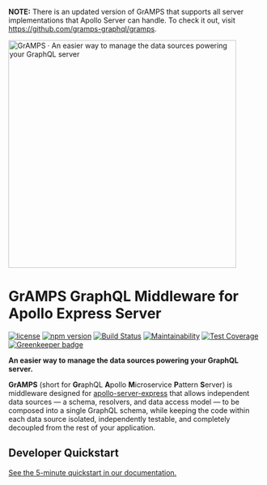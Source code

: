**NOTE:** There is an updated version of GrAMPS that supports all server implementations that Apollo Server can handle. To check it out, visit https://github.com/gramps-graphql/gramps.

<a href="https://gramps.js.org/"><img src="https://gramps.js.org/assets/img/gramps-banner.png" alt="GrAMPS · An easier way to manage the data sources powering your GraphQL server" width="450"></a>

# GrAMPS GraphQL Middleware for Apollo Express Server
[![license](https://img.shields.io/npm/l/@gramps/gramps-express.svg)](https://github.com/gramps-graphql/gramps-express/blob/master/LICENSE) [![npm version](https://img.shields.io/npm/v/@gramps/gramps-express.svg?style=flat)](https://www.npmjs.com/package/@gramps/gramps-express) [![Build Status](https://travis-ci.org/gramps-graphql/gramps-express.svg?branch=master)](https://travis-ci.org/gramps-graphql/gramps-express) [![Maintainability](https://api.codeclimate.com/v1/badges/ac264833fac1fbd1afe0/maintainability)](https://codeclimate.com/github/gramps-graphql/gramps-express/maintainability) [![Test Coverage](https://api.codeclimate.com/v1/badges/ac264833fac1fbd1afe0/test_coverage)](https://codeclimate.com/github/gramps-graphql/gramps-express/test_coverage) [![Greenkeeper badge](https://badges.greenkeeper.io/gramps-graphql/gramps-express.svg)](https://greenkeeper.io/)

**An easier way to manage the data sources powering your GraphQL server.**

**GrAMPS** (short for **Gr**aphQL **A**pollo **M**icroservice **P**attern **S**erver) is middleware designed for [apollo-server-express](https://git.io/vd1wc) that allows independent data sources — a schema, resolvers, and data access model — to be composed into a single GraphQL schema, while keeping the code within each data source isolated, independently testable, and completely decoupled from the rest of your application.

## Developer Quickstart

[See the 5-minute quickstart in our documentation.](https://gramps.js.org/overview/quickstart/)
